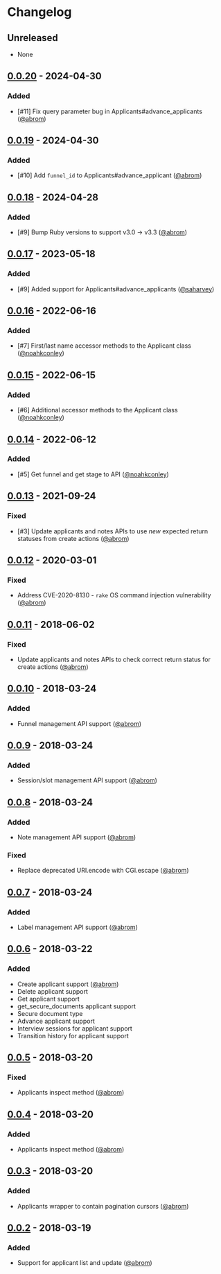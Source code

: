# Changelog

## Unreleased
- None

## [0.0.20](releases/tag/v0.0.20) - 2024-04-30
### Added
- [#11] Fix query parameter bug in Applicants#advance_applicants ([@abrom][])

## [0.0.19](releases/tag/v0.0.19) - 2024-04-30
### Added
- [#10] Add `funnel_id` to Applicants#advance_applicant ([@abrom][])

## [0.0.18](releases/tag/v0.0.18) - 2024-04-28
### Added
- [#9] Bump Ruby versions to support v3.0 -> v3.3 ([@abrom][])

## [0.0.17](releases/tag/v0.0.17) - 2023-05-18
### Added
- [#9] Added support for Applicants#advance_applicants ([@saharvey][])

## [0.0.16](releases/tag/v0.0.16) - 2022-06-16
### Added
- [#7] First/last name accessor methods to the Applicant class ([@noahkconley][])

## [0.0.15](releases/tag/v0.0.15) - 2022-06-15
### Added
- [#6] Additional accessor methods to the Applicant class ([@noahkconley][])

## [0.0.14](releases/tag/v0.0.14) - 2022-06-12
### Added
- [#5] Get funnel and get stage to API ([@noahkconley][])

## [0.0.13](releases/tag/v0.0.13) - 2021-09-24
### Fixed
- [#3] Update applicants and notes APIs to use *new* expected return statuses from create actions ([@abrom][])

## [0.0.12](releases/tag/v0.0.12) - 2020-03-01
### Fixed
- Address CVE-2020-8130 - `rake` OS command injection vulnerability ([@abrom][])

## [0.0.11](releases/tag/v0.0.11) - 2018-06-02
### Fixed
- Update applicants and notes APIs to check correct return status for create actions ([@abrom][])

## [0.0.10](releases/tag/v0.0.10) - 2018-03-24
### Added
- Funnel management API support ([@abrom][])

## [0.0.9](releases/tag/v0.0.9) - 2018-03-24
### Added
- Session/slot management API support ([@abrom][])

## [0.0.8](releases/tag/v0.0.8) - 2018-03-24
### Added
- Note management API support ([@abrom][]) 
### Fixed
- Replace deprecated URI.encode with CGI.escape ([@abrom][])

## [0.0.7](releases/tag/v0.0.7) - 2018-03-24
### Added
- Label management API support ([@abrom][]) 

## [0.0.6](releases/tag/v0.0.6) - 2018-03-22
### Added
- Create applicant support ([@abrom][])
- Delete applicant support
- Get applicant support
- get_secure_documents applicant support
- Secure document type
- Advance applicant support
- Interview sessions for applicant support
- Transition history for applicant support

## [0.0.5](releases/tag/v0.0.5) - 2018-03-20
### Fixed
- Applicants inspect method ([@abrom][])

## [0.0.4](releases/tag/v0.0.4) - 2018-03-20
### Added
- Applicants inspect method ([@abrom][])

## [0.0.3](releases/tag/v0.0.3) - 2018-03-20
### Added
- Applicants wrapper to contain pagination cursors ([@abrom][])

## [0.0.2](releases/tag/v0.0.2) - 2018-03-19
### Added
- Support for applicant list and update ([@abrom][])

[@abrom]: https://github.com/abrom
[@noahkconley]: https://github.com/noahkconley
[@saharvey]: https://github.com/saharvey
